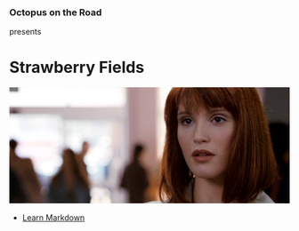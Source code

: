 ### Octopus on the Road
presents
# Strawberry Fields
![Strawbery Girl](strawberry-fields.jpg)






* [Learn Markdown](https://bitbucket.org/tutorials/markdowndemo)
